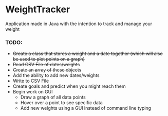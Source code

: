 # WeightTracker
Application made in Java with the intention to track and manage your weight

### TODO:
* ~~Create a class that stores a weight and a date together (which will also be used to plot points on a graph)~~
* ~~Read CSV File of dates/weights~~
* ~~Create an array of these objects~~
* Add the ability to add new dates/weights
* Write to CSV File
* Create goals and predict when you might reach them
* Begin work on GUI
  * Draw a graph of all data points
  * Hover over a point to see specific data
  * Add new weights using a GUI instead of command line typing
